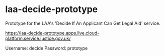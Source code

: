 # laa-decide-prototype
Prototype for the LAA's 'Decide If An Applicant Can Get Legal Aid' service.

https://laa-decide-prototype.apps.live.cloud-platform.service.justice.gov.uk/

Username: decide
Password: prototype
